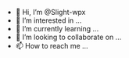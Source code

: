 - 👋 Hi, I’m @Slight-wpx
- 👀 I’m interested in ...
- 🌱 I’m currently learning ...
- 💞️ I’m looking to collaborate on ...
- 📫 How to reach me ...

<!---
Slight-wpx/Slight-wpx is a ✨ special ✨ repository because its `README.md` (this file) appears on your GitHub profile.
You can click the Preview link to take a look at your changes.
--->
